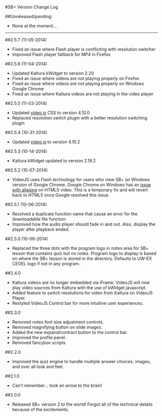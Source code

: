 #SB+ Version Change Log

##Unreleased/pending:
* None at the moment...

---
##2.5.7 (11-05-2014)
* Fixed an issue where Flash player is conflicting with resolution switcher
* Improved Flash player fallback for MP4 in Firefox

##2.5.6 (11-04-2014)
* Updated Kaltura kWidget to version 2.20
* Fixed an issue where videos are not playing properly on Firefox
* Fixed an issue where videos are not playing properly on Windows Google Chrome
* Fixed an issue where Kaltura videos are not playing in the video player

##2.5.5 (11-03-2014)
* Updated [video.js](https://github.com/videojs/video.js) CSS to version 4.10.0
* Replaced resolution switch plugin with a better resolution switching plugin

##2.5.4 (10-31-2014)
* Updated [video.js](https://github.com/videojs/video.js) to version 4.10.2

##2.5.3 (10-14-2014)
* Kaltura kWidget updated to version 2.19.2

##2.5.2 (10-07-2014)
* VideoJS uses Flash technology for users who view SB+ on Windows version of Google Chrome. Google Chrome on Windows has an [issue with aliasing](https://code.google.com/p/chromium/issues/detail?id=351458) on HTML5 video. This is a temporary fix and will revert back to HTML5 once Google resolved this issue.

##2.5.1 (10-06-2014)
* Resolved a duplicate function name that cause an error for the downloadable file function.
* Improved how the audio player should fade in and out. Also, display the player after playback ended.

##2.5.0 (10-06-2014)
* Replaced the three dots with the program logo in notes area for SB+ lesson that contains quiz but no notes. Program logo to display is based on where the SB+ lesson is stored in the directory. Defaults to UW-EX CEOEL logo if not in any program.

##2.4.0
* Kaltura videos are no longer embedded via iFrame. VideoJS will now play video sources from Kaltura with the use of kWidget javascript.
* Added feature to switch resolutions for video from Kaltura on VideoJS Player.
* Restyled VideoJS Control bar for more intuitive user experiences.

##2.3.0
* Removed notes font size adjustment controls.
* Removed magnifying button on slide images.
* Added the new expand/contract button to the control bar.
* Improved the profile panel.
* Removed fancybox scripts

##2.2.0
* Improved the quiz engine to handle multiple answer choices, images, and over all look and feel.

##2.1.0
* Can't remember... took an arrow to the brain!

##2.0.0
* Released SB+ version 2 to the world! Forgot all of the technical details because of the excitements.
